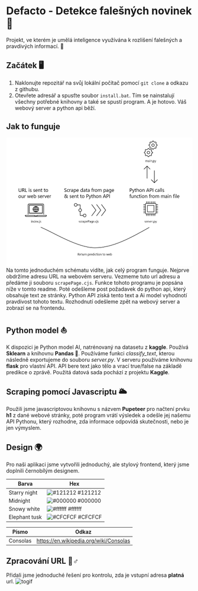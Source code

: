 # Defacto - Detekce falešných novinek 👋
Projekt, ve kterém je umělá inteligence využívána k rozlišení falešných a pravdivých informací. 📰

## Začátek 🖥️
1. Naklonujte repozitář na svůj lokální počítač pomocí `git clone` a odkazu z githubu.
2. Otevřete adresář a spusťte soubor `install.bat`. Tím se nainstalují všechny potřebné knihovny a také se spustí program.
A je hotovo. Váš webový server a python api běží.

## Jak to funguje
![Obrázek](https://raw.githubusercontent.com/StudentTraineeCenter/defacto-fakenews/master/example.png)
Na tomto jednoduchém schématu vidíte, jak celý program funguje.
Nejprve obdržíme adresu URL na webovém serveru. Vezmeme tuto url adresu a předáme ji souboru `scrapePage.cjs`. Funkce tohoto programu je popsána níže v tomto readme.
Poté odešleme post požadavek do python api, který obsahuje text ze stránky. Python API získá tento text a Ai model vyhodnotí pravdivost tohoto textu. Rozhodnutí odešleme zpět na webový server a zobrazí se na frontendu.

## Python model ⛵
K dispozici je Python model AI, natrénovaný na datasetu z **kaggle**. Používá **Sklearn** a knihovnu **Pandas 🐼**. Používáme funkci *classify_text*, kterou následně exportujeme do souboru *server.py*. V serveru používáme knihovnu **flask** pro vlastní API. API bere text jako tělo a vrací true/false na základě predikce o zprávě. Použitá datová sada pochází z projektu **Kaggle**. 

## Scraping pomocí Javascriptu 🌥️
Použili jsme javascriptovou knihovnu s názvem **Pupeteer** pro načtení prvku **h1** z dané webové stránky, poté program vrátí výsledek a odešle jej našemu API Pythonu, který rozhodne, zda informace odpovídá skutečnosti, nebo je jen výmyslem.

## Design 🌍
Pro naši aplikaci jsme vytvořili jednoduchý, ale stylový frontend, který jsme doplnili černobílým designem.

| Barva | Hex
| ----------------- | ------------------------------------------------------------------ |
| Starry night	 | ![#121212](https://via.placeholder.com/10/121212?text=+) #121212 |
| Midnight | ![#000000](https://via.placeholder.com/10/000000?text=+) #000000 |
| Snowy white	 | ![#ffffff](https://via.placeholder.com/10/ffffff?text=+) #ffffff |
| Elephant tusk	 | ![#CFCFCF](https://via.placeholder.com/10/CFCFCF?text=+) #CFCFCF |

| Písmo | Odkaz |
| ----------------- | ------------------------------------------------------------------ |
| Consolas | https://en.wikipedia.org/wiki/Consolas |

## Zpracování URL 🤦♂️
Přidali jsme jednoduché řešení pro kontrolu, zda je vstupní adresa **platná** url.
![togif](https://user-images.githubusercontent.com/81298182/215260269-3b2a6057-8374-4ca6-ba7f-d44a323aede2.gif)
